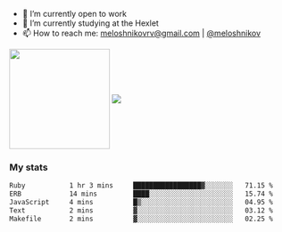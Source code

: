 <!-- ## Hi there, I'm Roman Meloshnikov 👋 -->

<!-- !
[image](https://www.codewars.com/users/meloshnikov/badges/small?theme=light)<br> -->

<!--
Here are some ideas to get you started:

- 🧰 I’m currently open to work
- 👯 I’m looking to collaborate on ...
- 🤔 I’m looking for help with ...
- 💬 Ask me about ...
- 📫 How to reach me: meloshnikov
- 😄 Pronouns: ...
- ⚡ Fun fact: ...
-->

- 🧰 I’m currently open to work
- 🌱 I’m currently studying at the Hexlet
- 📫 How to reach me: meloshnikovrv@gmail.com | [@meloshnikov](https://telegram.me/meloshnikov)

<span>
<a>
<img align="center" height="180em" src="https://github-readme-stats.vercel.app/api?username=meloshnikov&show_icons=true&hide_border=true&&count_private=true&include_all_commits=true" />
</a>
<a>
<img align="center" src="https://github-readme-stats.vercel.app/api/top-langs/?username=meloshnikov&layout=compact&hide_border=true" />
</a>
</span>


### My stats
<!--START_SECTION:waka-->

```txt
Ruby           1 hr 3 mins     █████████████████▓░░░░░░░   71.15 %
ERB            14 mins         ████░░░░░░░░░░░░░░░░░░░░░   15.74 %
JavaScript     4 mins          █▒░░░░░░░░░░░░░░░░░░░░░░░   04.95 %
Text           2 mins          ▓░░░░░░░░░░░░░░░░░░░░░░░░   03.12 %
Makefile       2 mins          ▓░░░░░░░░░░░░░░░░░░░░░░░░   02.25 %
```

<!--END_SECTION:waka-->

